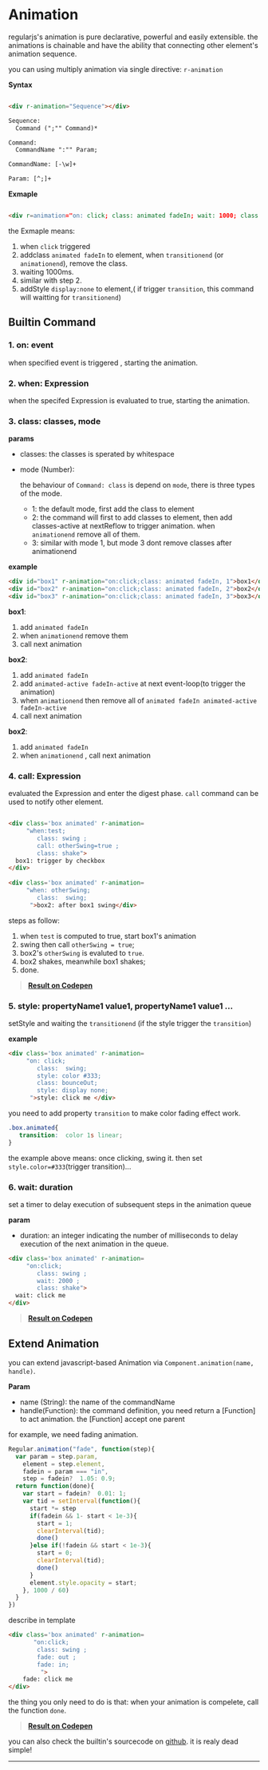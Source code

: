 # Animation

regularjs's animation is pure declarative, powerful and easily extensible. the animations is chainable and have the ability that connecting other element's animation sequence.

you can using multiply animation via single directive: `r-animation`

__Syntax__

```html

<div r-animation="Sequence"></div>

Sequence:
  Command (";"" Command)*

Command:
  CommandName ":"" Param;

CommandName: [-\w]+

Param: [^;]+

```

__Exmaple__

```html

<div r=animation="on: click; class: animated fadeIn; wait: 1000; class: animated fadeOut; style: display none; "></div>

```


the Exmaple means: 

1. when `click` triggered
2. addclass `animated fadeIn` to element, when `transitionend` (or `animationend`), remove the class.
3. waiting 1000ms.
4. similar with step 2.
5. addStyle `display:none` to element,( if trigger `transition`, this command will waitting for `transitionend`)


## Builtin Command


### 1. on: event

when specified event is triggered , starting the animation.

### 2. when: Expression

when the specifed Expression is evaluated to true, starting the animation.



### 3. class: classes, mode




__params__

* classes: the classes is sperated by whitespace
* mode (Number): 

  the behaviour of `Command: class` is depend on `mode`, there is three types of the mode.
  - 1: the default mode, first add the class to element
  - 2: the command will first to add classes to element, then add classes-active at nextReflow to trigger animation. when `animationend` remove all of them.
  - 3: similar with mode 1, but mode 3 dont remove classes after animationend

__example__

```html
<div id="box1" r-animation="on:click;class: animated fadeIn, 1">box1</div>
<div id="box2" r-animation="on:click;class: animated fadeIn, 2">box2</div>
<div id="box3" r-animation="on:click;class: animated fadeIn, 3">box3</div>
```

__box1__:
  1. add `animated fadeIn`
  2. when `animationend` remove them
  3. call next animation

__box2__:
  1. add `animated fadeIn`
  2. add `animated-active fadeIn-active` at next event-loop(to trigger the animation)
  3. when `animationend` then remove all of `animated fadeIn animated-active fadeIn-active`
  4. call next animation

__box2__:
  1. add `animated fadeIn`
  2. when `animationend` , call next animation



### 4. call: Expression
  
evaluated the Expression and enter the digest phase. `call` command can be used to notify other element.

```html

<div class='box animated' r-animation=
     "when:test; 
        class: swing ;
        call: otherSwing=true ;
        class: shake">
  box1: trigger by checkbox
</div>
  
<div class='box animated' r-animation=
     "when: otherSwing; 
        class:  swing; 
      ">box2: after box1 swing</div>

```

steps as follow:

1. when `test` is computed to true, start box1's animation
2. swing then call `otherSwing = true`;
3. box2's `otherSwing` is evaluted to `true`. 
4. box2 shakes, meanwhile box1 shakes;
5. done.

> <a href="http://codepen.io/leeluolee/pen/aHwoh/"><span class="icon-arrow-right"> <strong>Result on Codepen</span></strong></a>






### 5. style: propertyName1 value1, propertyName1 value1 ...

setStyle and waiting the `transitionend` (if the style trigger the `transition`)
  
__example__

```html
<div class='box animated' r-animation=
     "on: click; 
        class:  swing; 
        style: color #333;
        class: bounceOut;
        style: display none;
      ">style: click me </div>
```

you need to add property `transition` to make color fading effect work.

```css
.box.animated{
   transition:  color 1s linear;
}
```

the example above means: once clicking, swing it.  then set `style.color=#333`(trigger transition)... 




### 6. wait: duration

set a timer to delay execution of subsequent steps in the animation queue

__param__

- duration: an integer indicating the number of milliseconds to delay execution of the next animation in the queue. 

```html
<div class='box animated' r-animation=
     "on:click; 
        class: swing ;
        wait: 2000 ;
        class: shake">
  wait: click me
</div>


```

> <a href="http://codepen.io/leeluolee/pen/FhwGC/"><span class="icon-arrow-right"> <strong>Result on Codepen</span></strong></a>






<!--  -->

## Extend Animation

you can extend javascript-based Animation via  `Component.animation(name, handle)`. 


__Param__

- name (String): the name of the commandName
- handle(Function): the command definition, you need return a [Function] to act animation. the [Function] accept one parent


for example, we need fading animation.

```javascript
Regular.animation("fade", function(step){
  var param = step.param,
    element = step.element,
    fadein = param === "in",
    step = fadein?  1.05: 0.9;
  return function(done){ 
    var start = fadein?  0.01: 1;
    var tid = setInterval(function(){
      start *= step 
      if(fadein && 1- start < 1e-3){
        start = 1; 
        clearInterval(tid);
        done()
      }else if(!fadein && start < 1e-3){
        start = 0;
        clearInterval(tid);
        done()
      }
      element.style.opacity = start;
    }, 1000 / 60) 
  }
})
```

describe in template

```html
<div class='box animated' r-animation=
       "on:click; 
        class: swing ;
        fade: out ;
        fade: in;
         ">
    fade: click me
</div>

```

the thing you only need to do is that: when your animation is compelete, call the function `done`.


> <a href="http://codepen.io/leeluolee/pen/qJvry/"><span class="icon-arrow-right"> <strong>Result on Codepen</span></strong></a>




you can also check the builtin's sourcecode on [github](https://github.com/regularjs/regular/blob/master/src/directive/animation.js#L71). it is realy dead simple!

----------------------





